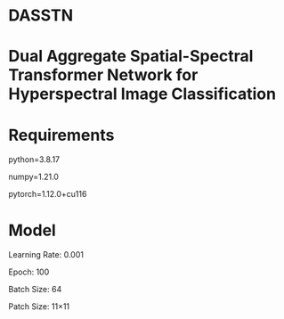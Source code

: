# DASSTN
# Dual Aggregate Spatial-Spectral Transformer Network for Hyperspectral Image Classification
# Requirements
python=3.8.17

numpy=1.21.0

pytorch=1.12.0+cu116
# Model
Learning Rate: 0.001

Epoch: 100

Batch Size: 64

Patch Size: 11×11

